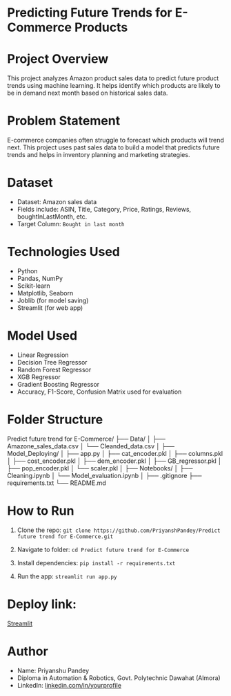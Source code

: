 # Predicting Future Trends for E-Commerce Products

# Project Overview
This project analyzes Amazon product sales data to predict future product trends using machine learning. It helps identify which products are likely to be in demand next month based on historical sales data.

# Problem Statement
E-commerce companies often struggle to forecast which products will trend next. This project uses past sales data to build a model that predicts future trends and helps in inventory planning and marketing strategies.

# Dataset
- Dataset: Amazon sales data
- Fields include: ASIN, Title, Category, Price, Ratings, Reviews, boughtInLastMonth, etc.
- Target Column: `Bought in last month`

# Technologies Used
- Python
- Pandas, NumPy
- Scikit-learn
- Matplotlib, Seaborn
- Joblib (for model saving)
- Streamlit (for web app)

# Model Used
- Linear Regression
- Decision Tree Regressor
- Random Forest Regressor
- XGB Regressor
- Gradient Boosting Regressor
- Accuracy, F1-Score, Confusion Matrix used for evaluation

# Folder Structure

Predict future trend for E-Commerce/
├── Data/
│   ├── Amazone_sales_data.csv
│   └── Cleanded_data.csv
│
├── Model_Deploying/
│   ├── app.py
│   ├── cat_encoder.pkl
│   ├── columns.pkl  
│   ├── cost_encoder.pkl
│   ├── dem_encoder.pkl
│   ├── GB_regressor.pkl
│   ├── pop_encoder.pkl
│   └── scaler.pkl
│
├── Notebooks/
│   ├── Cleaning.ipynb
│   └── Model_evaluation.ipynb
│ 
├── .gitignore
├── requirements.txt
└── README.md


# How to Run
1. Clone the repo:
   `git clone https://github.com/PriyanshPandey/Predict future trend for E-Commerce.git`

2. Navigate to folder:
   `cd Predict future trend for E-Commerce `

3. Install dependencies:
   `pip install -r requirements.txt`

4. Run the app:
   `streamlit run app.py`

# Deploy link:
[Streamlit](https://future-trend-prediction.streamlit.app/)

# Author
- Name: Priyanshu Pandey
- Diploma in Automation & Robotics, Govt. Polytechnic Dawahat (Almora)
- LinkedIn: [linkedin.com/in/yourprofile](https://www.linkedin.com/in/priyanshu-pandey67)
